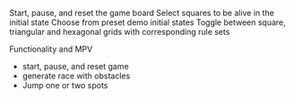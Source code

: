 Start, pause, and reset the game board
Select squares to be alive in the initial state
Choose from preset demo initial states
Toggle between square, triangular and hexagonal grids with corresponding rule sets


Functionality and MPV
- start, pause, and reset game
- generate race with obstacles
- Jump one or two spots

